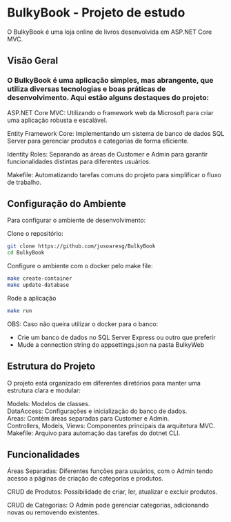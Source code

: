 # BulkyBook - Projeto de estudo

O BulkyBook é uma loja online de livros desenvolvida em ASP.NET Core MVC.

## Visão Geral

### O BulkyBook é uma aplicação simples, mas abrangente, que utiliza diversas tecnologias e boas práticas de desenvolvimento. Aqui estão alguns destaques do projeto:

ASP.NET Core MVC: Utilizando o framework web da Microsoft para criar uma aplicação robusta e escalável.

Entity Framework Core: Implementando um sistema de banco de dados SQL Server para gerenciar produtos e categorias de forma eficiente.

Identity Roles: Separando as áreas de Customer e Admin para garantir funcionalidades distintas para diferentes usuários.

Makefile: Automatizando tarefas comuns do projeto para simplificar o fluxo de trabalho.

## Configuração do Ambiente
Para configurar o ambiente de desenvolvimento:

Clone o repositório:

```bash
git clone https://github.com/jusoaresg/BulkyBook
cd BulkyBook
```
Configure o ambiente com o docker pelo make file:

```bash
make create-container
make update-database
```

Rode a aplicação

```bash
make run
```

OBS: Caso não queira utilizar o docker para o banco: </br>
 - Crie um banco de dados no SQL Server Express ou outro que preferir </br>
 - Mude a connection string do appsettings.json na pasta BulkyWeb </br>

## Estrutura do Projeto
O projeto está organizado em diferentes diretórios para manter uma estrutura clara e modular:

Models: Modelos de classes. <br/>
DataAccess: Configurações e inicialização do banco de dados. <br/>
Areas: Contém áreas separadas para Customer e Admin. <br/>
Controllers, Models, Views: Componentes principais da arquitetura MVC. <br/>
Makefile: Arquivo para automação das tarefas do dotnet CLI. <br/>

## Funcionalidades
Áreas Separadas: Diferentes funções para usuários, com o Admin tendo acesso a páginas de criação de categorias e produtos.

CRUD de Produtos: Possibilidade de criar, ler, atualizar e excluir produtos.

CRUD de Categorias: O Admin pode gerenciar categorias, adicionando novas ou removendo existentes.
